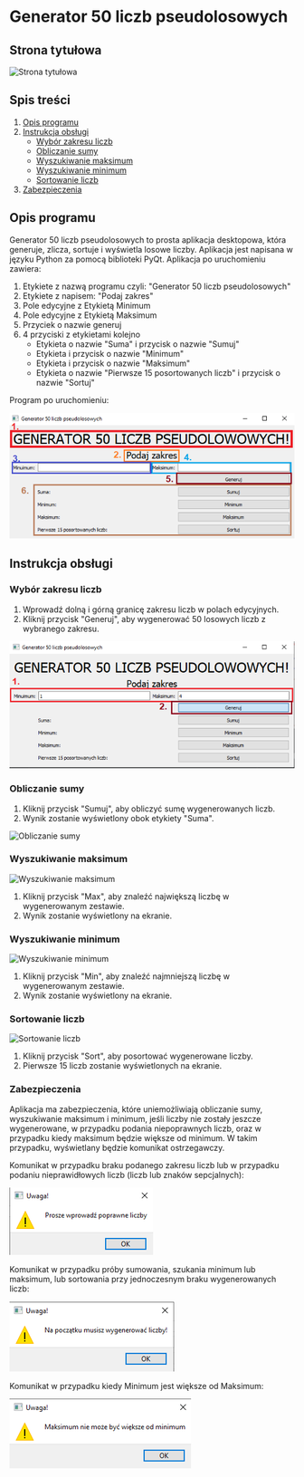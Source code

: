 # Generator 50 liczb pseudolosowych

## Strona tytułowa
![Strona tytułowa](strona_tytulowa.png)

## Spis treści
1. [Opis programu](#opis-programu)
2. [Instrukcja obsługi](#instrukcja-obsługi)
   - [Wybór zakresu liczb](#Wybór-zakresu-liczb)
   - [Obliczanie sumy](#Obliczanie-sumy)
   - [Wyszukiwanie maksimum](#Wyszukiwanie-maksimum)
   - [Wyszukiwanie minimum](#Wyszukiwanie-minimum)
   - [Sortowanie liczb](#Sortowanie-liczb)
3. [Zabezpieczenia](#Zabezpieczenia)

## Opis programu
Generator 50 liczb pseudolosowych to prosta aplikacja desktopowa, która generuje, zlicza, sortuje i wyświetla losowe liczby. Aplikacja jest napisana w języku Python za pomocą biblioteki PyQt. Aplikacja po uruchomieniu zawiera:
1. Etykiete z nazwą programu czyli: "Generator 50 liczb pseudolosowych"
2. Etykiete z napisem: "Podaj zakres"
3. Pole edycyjne z Etykietą Minimum
4. Pole edycyjne z Etykietą Maksimum
5. Przyciek o nazwie generuj
6. 4 przyciski z etykietami kolejno
   - Etykieta o nazwie "Suma" i przycisk o nazwie "Sumuj"
   - Etykieta i przycisk o nazwie "Minimum"
   - Etykieta i przycisk o nazwie "Maksimum"
   - Etykieta o nazwie "Pierwsze 15 posortowanych liczb" i przycisk o nazwie "Sortuj"

Program po uruchomieniu:

![aplikacja po uruchowmniniu](assets/AplikacjaPoUruchomieniu.png)

## Instrukcja obsługi

### Wybór zakresu liczb
1. Wprowadź dolną i górną granicę zakresu liczb w polach edycyjnych.
2. Kliknij przycisk "Generuj", aby wygenerować 50 losowych liczb z wybranego zakresu.

![Wybór zakresu liczb](assets/WyborZakresu.png)

### Obliczanie sumy
1. Kliknij przycisk "Sumuj", aby obliczyć sumę wygenerowanych liczb.
2. Wynik zostanie wyświetlony obok etykiety "Suma".

![Obliczanie sumy](obliczanie_sredy.png)

### Wyszukiwanie maksimum
![Wyszukiwanie maksimum](wyszukiwanie_maksimum.png)

1. Kliknij przycisk "Max", aby znaleźć największą liczbę w wygenerowanym zestawie.
2. Wynik zostanie wyświetlony na ekranie.

### Wyszukiwanie minimum
![Wyszukiwanie minimum](wyszukiwanie_minimum.png)

1. Kliknij przycisk "Min", aby znaleźć najmniejszą liczbę w wygenerowanym zestawie.
2. Wynik zostanie wyświetlony na ekranie.

### Sortowanie liczb
![Sortowanie liczb](sortowanie_liczb.png)

1. Kliknij przycisk "Sort", aby posortować wygenerowane liczby.
2. Pierwsze 15 liczb zostanie wyświetlonych na ekranie.

### Zabezpieczenia
Aplikacja ma zabezpieczenia, które uniemożliwiają obliczanie sumy, wyszukiwanie maksimum i minimum, jeśli liczby nie zostały jeszcze wygenerowane, w przypadku podania niepoprawnych liczb, oraz w przypadku kiedy maksimum będzie większe od minimum. W takim przypadku, wyświetlany będzie komunikat ostrzegawczy.

Komunikat w przypadku braku podanego zakresu liczb lub w przypadku podaniu nieprawidłowych liczb (liczb lub znaków sepcjalnych):

![Komunikat Zle Liczby](assets/KomunikatZleLiczby.png)

Komunikat w przypadku próby sumowania, szukania minimum lub maksimum, lub sortowania przy jednoczesnym braku wygenerowanych liczb:

![Komunikat Brak Wygenerowanych Liczb](assets/KomunikatBrakWygenerowanychLiczb.png)

Komunikat w przypadku kiedy Minimum jest większe od Maksimum:

![Minimum większe od Maksimum](assets/MinWiekszeOdMax.png)
